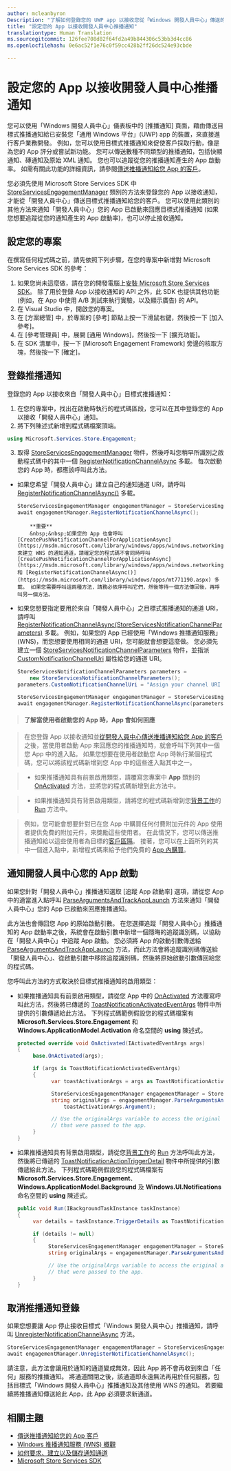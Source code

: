 ```yaml
---
author: mcleanbyron
Description: "了解如何登錄您的 UWP app 以接收您從「Windows 開發人員中心」傳送的推播通知。"
title: "設定您的 App 以接收開發人員中心推播通知"
translationtype: Human Translation
ms.sourcegitcommit: 126fee708d82f64fd2a49b844306c53bb3d4cc86
ms.openlocfilehash: 0e6ac52f1e76c0f59cc428b2ff26dc524e93cbde

---
```


# 設定您的 App 以接收開發人員中心推播通知

您可以使用「Windows 開發人員中心」儀表板中的 [推播通知] 頁面，藉由傳送目標式推播通知給已安裝您「通用 Windows 平台」(UWP) app 的裝置，來直接進行客戶業務開發。 例如，您可以使用目標式推播通知來促使客戶採取行動，像是為您的 App 評分或嘗試新功能。 您可以傳送數種不同類型的推播通知，包括快顯通知、磚通知及原始 XML 通知。 您也可以追蹤從您的推播通知產生的 App 啟動率。 如需有關此功能的詳細資訊，請參閱[傳送推播通知給您 App 的客戶](../publish/send-push-notifications-to-your-apps-customers.md)。

您必須先使用 Microsoft Store Services SDK 中 [StoreServicesEngagementManager](https://msdn.microsoft.com/library/windows/apps/microsoft.services.store.engagement.storeservicesengagementmanager.aspx) 類別的方法來登錄您的 App 以接收通知，才能從「開發人員中心」傳送目標式推播通知給您的客戶。 您可以使用此類別的其他方法來通知「開發人員中心」您的 App 已啟動來回應目標式推播通知 (如果您想要追蹤從您的通知產生的 App 啟動率)，也可以停止接收通知。

## 設定您的專案

在撰寫任何程式碼之前，請先依照下列步驟，在您的專案中新增對 Microsoft Store Services SDK 的參考：

1. 如果您尚未這麼做，請在您的開發電腦上[安裝 Microsoft Store Services SDK](microsoft-store-services-sdk.md#install-the-sdk)。 除了用於登錄 App 以接收通知的 API 之外，此 SDK 也提供其他功能 (例如，在 App 中使用 A/B 測試來執行實驗，以及顯示廣告) 的 API。 
2. 在 Visual Studio 中，開啟您的專案。
3. 在 [方案總管] 中，於專案的 [參考] 節點上按一下滑鼠右鍵，然後按一下 [加入參考]。
4. 在 [參考管理員] 中，展開 [通用 Windows]，然後按一下 [擴充功能]。
5. 在 SDK 清單中，按一下 [Microsoft Engagement Framework] 旁邊的核取方塊，然後按一下 [確定]。

## 登錄推播通知

登錄您的 App 以接收來自「開發人員中心」目標式推播通知：

1. 在您的專案中，找出在啟動時執行的程式碼區段，您可以在其中登錄您的 App 以接收「開發人員中心」通知。
2. 將下列陳述式新增到程式碼檔案頂端。

  ```csharp
  using Microsoft.Services.Store.Engagement;
  ```

3. 取得 [StoreServicesEngagementManager](https://msdn.microsoft.com/library/windows/apps/microsoft.services.store.engagement.storeservicesengagementmanager.aspx) 物件，然後呼叫您稍早所識別之啟動程式碼中的其中一個 [RegisterNotificationChannelAsync](https://msdn.microsoft.com/library/windows/apps/microsoft.services.store.engagement.storeservicesengagementmanager.registernotificationchannelasync.aspx) 多載。 每次啟動您的 App 時，都應該呼叫此方法。

  * 如果您希望「開發人員中心」建立自己的通知通道 URI，請呼叫 [RegisterNotificationChannelAsync()](https://msdn.microsoft.com/library/windows/apps/mt771190.aspx) 多載。

    ```csharp
    StoreServicesEngagementManager engagementManager = StoreServicesEngagementManager.GetDefault();
    await engagementManager.RegisterNotificationChannelAsync();
    ```

    >
            **重要**
            &nbsp;&nbsp;如果您的 App 也會呼叫 [CreatePushNotificationChannelForApplicationAsync](https://msdn.microsoft.com/library/windows/apps/windows.networking.pushnotifications.pushnotificationchannelmanager.createpushnotificationchannelforapplicationasync.aspx) 來建立 WNS 的通知通道，請確定您的程式碼不會同時呼叫 [CreatePushNotificationChannelForApplicationAsync](https://msdn.microsoft.com/library/windows/apps/windows.networking.pushnotifications.pushnotificationchannelmanager.createpushnotificationchannelforapplicationasync.aspx) 和 [RegisterNotificationChannelAsync()](https://msdn.microsoft.com/library/windows/apps/mt771190.aspx) 多載。 如果您需要呼叫這兩種方法，請務必依序呼叫它們，然後等待一個方法傳回後，再呼叫另一個方法。

  * 如果您想要指定要用於來自「開發人員中心」之目標式推播通知的通道 URI，請呼叫 [RegisterNotificationChannelAsync(StoreServicesNotificationChannelParameters)](https://msdn.microsoft.com/library/windows/apps/mt771191.aspx) 多載。 例如，如果您的 App 已經使用「Windows 推播通知服務」(WNS)，而您想要使用相同的通道 URI，您可能就會想要這麼做。 您必須先建立一個 [StoreServicesNotificationChannelParameters](https://msdns.microsoft.com/library/windows/apps/microsoft.services.store.engagement.storeservicesnotificationchannelparameters.aspx) 物件，並指派 [CustomNotificationChannelUri](https://msdn.microsoft.com/library/windows/apps/microsoft.services.store.engagement.storeservicesnotificationchannelparameters.customnotificationchanneluri.aspx) 屬性給您的通道 URI。

    ```csharp
    StoreServicesNotificationChannelParameters parameters =
        new StoreServicesNotificationChannelParameters();
    parameters.CustomNotificationChannelUri = "Assign your channel URI here";

    StoreServicesEngagementManager engagementManager = StoreServicesEngagementManager.GetDefault();
    await engagementManager.RegisterNotificationChannelAsync(parameters);
    ```

  >#### 了解當使用者啟動您的 App 時，App 會如何回應

  >在您登錄 App 以接收通知並[從開發人員中心傳送推播通知給您 App 的客戶](../publish/send-push-notifications-to-your-apps-customers.md)之後，當使用者啟動 App 來回應您的推播通知時，就會呼叫下列其中一個您 App 中的進入點。 如果您想要在使用者啟動您 App 時執行某個程式碼，您可以將該程式碼新增到您 App 中的這些進入點其中之一。

  >* 如果推播通知具有前景啟用類型，請覆寫您專案中 **App** 類別的 [OnActivated](https://msdn.microsoft.com/library/windows/apps/windows.ui.xaml.application.onactivated.aspx) 方法，並將您的程式碼新增到此方法中。

  >* 如果推播通知具有背景啟用類型，請將您的程式碼新增到您[背景工作](../launch-resume/support-your-app-with-background-tasks.md)的 [Run](https://msdn.microsoft.com/library/windows/apps/windows.applicationmodel.background.ibackgroundtask.run.aspx) 方法中。

  >例如，您可能會想要針對已在您 App 中購買任何付費附加元件的 App 使用者提供免費的附加元件，來獎勵這些使用者。 在此情況下，您可以傳送推播通知給以這些使用者為目標的[客戶區隔](../publish/create-customer-segments.md)。 接著，您可以在上面所列的其中一個進入點中，新增程式碼來給予他們免費的 [App 內購買](in-app-purchases-and-trials.md)。

## 通知開發人員中心您的 App 啟動

如果您針對「開發人員中心」推播通知選取 [追蹤 App 啟動率] 選項，請從您 App 中的適當進入點呼叫 [ParseArgumentsAndTrackAppLaunch](https://msdn.microsoft.com/library/windows/apps/microsoft.services.store.engagement.storeservicesengagementmanager.parseargumentsandtrackapplaunch.aspx) 方法來通知「開發人員中心」您的 App 已啟動來回應推播通知。

此方法也會傳回您 App 的原始啟動引數。 在您選擇追蹤「開發人員中心」推播通知的 App 啟動率之後，系統會在啟動引數中新增一個隱晦的追蹤識別碼，以協助在「開發人員中心」中追蹤 App 啟動。 您必須將 App 的啟動引數傳送給 [ParseArgumentsAndTrackAppLaunch](https://msdn.microsoft.com/library/windows/apps/microsoft.services.store.engagement.storeservicesengagementmanager.parseargumentsandtrackapplaunch.aspx) 方法，而此方法會將追蹤識別碼傳送給「開發人員中心」、從啟動引數中移除追蹤識別碼，然後將原始啟動引數傳回給您的程式碼。

您呼叫此方法的方式取決於目標式推播通知的啟用類型：

* 如果推播通知具有前景啟用類型，請從您 App 中的 [OnActivated](https://msdn.microsoft.com/library/windows/apps/windows.ui.xaml.application.onactivated.aspx) 方法覆寫呼叫此方法，然後將已傳遞的 [ToastNotificationActivatedEventArgs](https://msdn.microsoft.com/library/windows/apps/windows.applicationmodel.activation.toastnotificationactivatedeventargs.aspx) 物件中所提供的引數傳遞給此方法。 下列程式碼範例假設您的程式碼檔案有 **Microsoft.Services.Store.Engagement** 和 **Windows.ApplicationModel.Activation** 命名空間的 **using** 陳述式。

  ```csharp
  protected override void OnActivated(IActivatedEventArgs args)
  {
       base.OnActivated(args);   

       if (args is ToastNotificationActivatedEventArgs)
       {
             var toastActivationArgs = args as ToastNotificationActivatedEventArgs;

             StoreServicesEngagementManager engagementManager = StoreServicesEngagementManager.GetDefault();
             string originalArgs = engagementManager.ParseArgumentsAndTrackAppLaunch(
                 toastActivationArgs.Argument);

             // Use the originalArgs variable to access the original arguments
             // that were passed to the app.
       }
  }
  ```

* 如果推播通知具有背景啟用類型，請從您[背景工作](../launch-resume/support-your-app-with-background-tasks.md)的 [Run](https://msdn.microsoft.com/library/windows/apps/windows.applicationmodel.background.ibackgroundtask.run.aspx) 方法呼叫此方法，然後將已傳遞的 [ToastNotificationActionTriggerDetail](https://msdn.microsoft.com/library/windows/apps/windows.ui.notifications.toastnotificationactiontriggerdetail.aspx) 物件中所提供的引數傳遞給此方法。 下列程式碼範例假設您的程式碼檔案有 **Microsoft.Services.Store.Engagement**、**Windows.ApplicationModel.Background** 及 **Windows.UI.Notifications** 命名空間的 **using** 陳述式。

  ```csharp
  public void Run(IBackgroundTaskInstance taskInstance)
  {
       var details = taskInstance.TriggerDetails as ToastNotificationActionTriggerDetail;

       if (details != null)
       {
            StoreServicesEngagementManager engagementManager = StoreServicesEngagementManager.GetDefault();
            string originalArgs = engagementManager.ParseArgumentsAndTrackAppLaunch(details.Argument);

            // Use the originalArgs variable to access the original arguments
            // that were passed to the app.
       }
  }
  ```

## 取消推播通知登錄

如果您想要讓 App 停止接收目標式「Windows 開發人員中心」推播通知，請呼叫 [UnregisterNotificationChannelAsync](https://msdn.microsoft.com/library/windows/apps/microsoft.services.store.engagement.storeservicesengagementmanager.unregisternotificationchannelasync) 方法。

```csharp
StoreServicesEngagementManager engagementManager = StoreServicesEngagementManager.GetDefault();
await engagementManager.UnregisterNotificationChannelAsync();
```

請注意，此方法會讓用於通知的通道變成無效，因此 App 將不會再收到來自「任何」服務的推播通知。 將通道關閉之後，該通道即永遠無法再用於任何服務，包括目標式「Windows 開發人員中心」推播通知及其他使用 WNS 的通知。 若要繼續將推播通知傳送給此 App，此 App 必須要求新通道。

## 相關主題

* [傳送推播通知給您的 App 客戶](../publish/send-push-notifications-to-your-apps-customers.md)
* [Windows 推播通知服務 (WNS) 概觀](https://msdn.microsoft.com/windows/uwp/controls-and-patterns/tiles-and-notifications-windows-push-notification-services--wns--overview)
* [如何要求、建立以及儲存通知通道](https://msdn.microsoft.com/en-us/library/windows/apps/xaml/hh868221)
* [Microsoft Store Services SDK](https://msdn.microsoft.com/windows/uwp/monetize/microsoft-store-services-sdk)



<!--HONumber=Nov16_HO1-->


